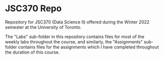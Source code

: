 # JSC370 Repo

Repository for JSC370 (Data Science II) offered during the Winter 2022 semester at the University of Toronto.

The "Labs" sub-folder in this repository contains files for most of the weekly labs throughout the course, and similarly, the "Assignments" sub-folder contains files for the assignments which I have completed throughout the duration of this course.
